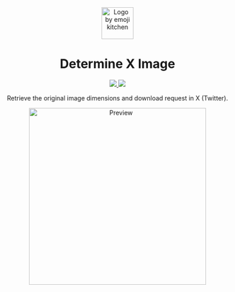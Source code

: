 <div align="center">
  <img src="https://www.gstatic.com/android/keyboard/emojikitchen/20230127/u1f307/u1f307_u1f4f0.png?fbx" alt="Logo by emoji kitchen" width="72" height="72" />
  <h1>Determine X Image</h1>
  <a href="https://greasyfork.org/en/scripts/476551">
    <img src="https://img.shields.io/greasyfork/dd/476551" />
  </a>
  <a href="https://github.com/atk-def/determine-x-image">
    <img src="https://img.shields.io/github/license/atk-def/determine-x-image" />
  </a>
  <p>Retrieve the original image dimensions and download request in X (Twitter).</p>
  <img src="https://image.nostr.build/409d6b06266012e704a90d433fc1c1df4f552b52c73975258e0708325b000f3b.jpg" alt="Preview" width="400" />
</div>
